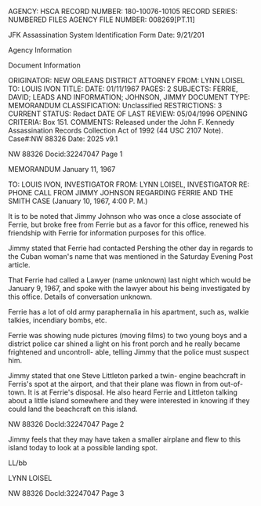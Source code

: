 AGENCY: HSCA
RECORD NUMBER: 180-10076-10105
RECORD SERIES: NUMBERED FILES
AGENCY FILE NUMBER: 008269[PT.11]

JFK Assassination System
Identification Form
Date: 9/21/201

Agency Information

Document Information

ORIGINATOR: NEW ORLEANS DISTRICT ATTORNEY
FROM: LYNN LOISEL
TO: LOUIS IVON
TITLE:
DATE: 01/11/1967
PAGES: 2
SUBJECTS: FERRIE, DAVID; LEADS AND INFORMATION; JOHNSON, JIMMY
DOCUMENT TYPE: MEMORANDUM
CLASSIFICATION: Unclassified
RESTRICTIONS: 3
CURRENT STATUS: Redact
DATE OF LAST REVIEW: 05/04/1996
OPENING CRITERIA: Box 151.
COMMENTS: Released under the John F. Kennedy
Assassination Records Collection Act of
1992 (44 USC 2107 Note). Case#:NW
88326 Date: 2025
v9.1

NW 88326 Docid:32247047 Page 1

MEMORANDUM
January 11, 1967

TO: LOUIS IVON, INVESTIGATOR
FROM: LYNN LOISEL, INVESTIGATOR
RE: PHONE CALL FROM JIMMY JOHNSON REGARDING FERRIE AND
THE SMITH CASE (January 10, 1967, 4:00 P. M.)

It is to be noted that Jimmy Johnson who was once a
close associate of Ferrie, but broke free from Ferrie but as a
favor for this office, renewed his friendship with Ferrie for
information purposes for this office.

Jimmy stated that Ferrie had contacted Pershing the
other day in regards to the Cuban woman's name that was
mentioned in the Saturday Evening Post article.

That Ferrie had called a Lawyer (name unknown) last
night which would be January 9, 1967, and spoke with the
lawyer about his being investigated by this office.
Details of conversation unknown.

Ferrie has a lot of old army paraphernalia in his
apartment, such as, walkie talkies, incendiary bombs, etc.

Ferrie was showing nude pictures (moving films)
to two young boys and a district police car shined a light on
his front porch and he really became frightened and uncontroll-
able, telling Jimmy that the police must suspect him.

Jimmy stated that one Steve Littleton parked a twin-
engine beachcraft in Ferris's spot at the airport, and that
their plane was flown in from out-of-town. It is at Ferrie's
disposal. He also heard Ferrie and Littleton talking about a
little island somewhere and they were interested in knowing if
they could land the beachcraft on this island.

NW 88326 DocId:32247047 Page 2

Jimmy feels that they may have taken a smaller
airplane and flew to this island today to look at a possible
landing spot.

LL/bb

LYNN LOISEL

NW 88326 DocId:32247047 Page 3
